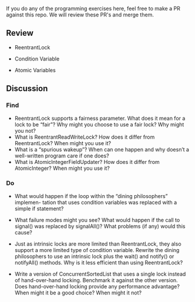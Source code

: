 If you do any of the programming exercises here, feel free to make a PR against this repo.  We will review these PR's and merge them.

## Review

* ReentrantLock

* Condition Variable

* Atomic Variables

## Discussion

### Find
* ReentrantLock supports a fairness parameter. What does it mean for a lock
to be “fair”? Why might you choose to use a fair lock? Why might you not?
* What is ReentrantReadWriteLock? How does it differ from ReentrantLock? When
might you use it?
*  What is a “spurious wakeup”? When can one happen and why doesn’t a
well-written program care if one does?
*  What is AtomicIntegerFieldUpdater? How does it differ from AtomicInteger? When
might you use it?

### Do

* What would happen if the loop within the “dining philosophers” implemen-
tation that uses condition variables was replaced with a simple if statement?

*  What failure modes might you see? What would happen if the call to signal()
was replaced by signalAll()? What problems (if any) would this cause?
* Just as intrinsic locks are more limited than ReentrantLock, they also support
a more limited type of condition variable. Rewrite the dining philosophers
to use an intrinsic lock plus the wait() and notify() or notifyAll() methods. Why
is it less efficient than using ReentrantLock?
* Write a version of ConcurrentSortedList that uses a single lock instead of
hand-over-hand locking. Benchmark it against the other version. Does
hand-over-hand locking provide any performance advantage? When might
it be a good choice? When might it not?